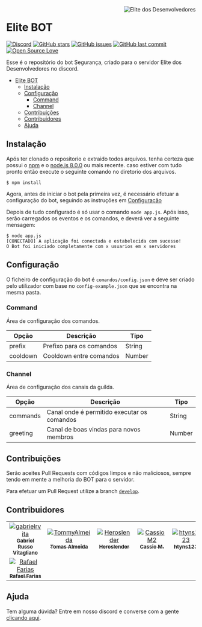 <img src="https://github.com/Elite-dos-Desenvolvedores.png?size=96" alt="Elite dos Desenvolvedores" title="Elite dos Desenvolvedores" align="right"/>

# Elite BOT

[![Discord](https://img.shields.io/discord/622160862605737990?label=Discord)][discord-invite-link]
[![GitHub stars](https://img.shields.io/github/stars/Elite-dos-Desenvolvedores/EliteBOT.svg)](https://github.com/Elite-dos-Desenvolvedores/EliteBOT/stargazers)
[![GitHub issues](https://img.shields.io/github/issues-raw/Elite-dos-Desenvolvedores/EliteBOT.svg?label=issues)](https://github.com/Elite-dos-Desenvolvedores/EliteBOT/issues)
[![GitHub last commit](https://img.shields.io/github/last-commit/Elite-dos-Desenvolvedores/EliteBOT.svg)](https://github.com/Elite-dos-Desenvolvedores/EliteBOT/commit)
[![Open Source Love](https://badges.frapsoft.com/os/v1/open-source.svg?v=103)](https://github.com/ellerbrock/open-source-badges/)

Esse é o repositório do bot Segurança, criado para o servidor Elite dos Desenvolvedores no discord.

- [Elite BOT](#elite-bot)
  - [Instalação](#instala%c3%a7%c3%a3o)
  - [Configuração](#configura%c3%a7%c3%a3o)
    - [Command](#command)
    - [Channel](#channel)
  - [Contribuições](#contribui%c3%a7%c3%b5es)
  - [Contribuidores](#contribuidores)
  - [Ajuda](#ajuda)

## Instalação
Após ter clonado o repositorio e extraido todos arquivos. tenha certeza que possui o [npm](https://www.npmjs.com/) e o [node.js 8.0.0](https://nodejs.org/en/) ou mais recente. caso estiver com tudo pronto então execute o seguinte comando no diretorio dos arquivos.

```$ npm install```

Agora, antes de iniciar o bot pela primeira vez, é necessário efetuar a configuração do bot, seguindo as instruções em [Configuração](#configura%c3%a7%c3%a3o)

Depois de tudo configurado é só usar o comando `node app.js`. Após isso, serão carregados os eventos e os comandos, e deverá ver a seguinte mensagem:

```shell
$ node app.js
[CONECTADO] A aplicação foi conectada e estabelecida com sucesso!
O Bot foi iniciado completamente com x usuarios em x servidores
```

## Configuração

O ficheiro de configuração do bot é `comandos/config.json` e deve ser criado pelo utilizador com base no `config-example.json` que se encontra na mesma pasta.

### Command

Área de configuração dos comandos.

| Opção        | Descrição                        | Tipo     |
| ------------ | -------------------------------- | -------- |
| prefix       | Prefixo para os comandos         | String   |
| cooldown     | Cooldown entre comandos          | Number   |

### Channel

Área de configuração dos canais da guilda.

| Opção        | Descrição                                   | Tipo     |
| ------------ | ------------------------------------------- | -------- |
| commands     | Canal onde é permitido executar os comandos | String   |
| greeting     | Canal de boas vindas para novos membros     | Number   |

## Contribuições

Serão aceites Pull Requests com códigos limpos e não maliciosos, sempre tendo em mente a melhoria do BOT para o servidor.

Para efetuar um Pull Request utilize a branch [`develop`](https://github.com/Elite-dos-Desenvolvedores/EliteBOT/tree/develop).

## Contribuidores

<table>
<tr>
<td align="center"><a href="https://github.com/gabrielrvita"><img src="https://github.com/gabrielrvita.png?size=100" alt="gabrielrvita" align="center"/><br/><sub><b>Gabriel Russo Vitagliano</b></sub></a></td>
<td align="center"><a href="https://github.com/TommyAlmeida"><img src="https://github.com/TommyAlmeida.png?size=100" alt="TommyAlmeida" align="center"/><br/><sub><b>Tomas Almeida</b></sub></a></td>
<td align="center"><a href="https://github.com/Heroslender"><img src="https://github.com/Heroslender.png?size=100" alt="Heroslender" align="center"/><br/><sub><b>Heroslender</b></sub></a></td>
<td align="center"><a href="https://github.com/CassioM2"><img src="https://github.com/CassioM2.png?size=100" alt="CassioM2" align="center"/><br/><sub><b>Cassio M.</b></sub></a></td>
<td align="center"><a href="https://github.com/htyns123"><img src="https://github.com/htyns123.png?size=100" alt="htyns123" align="center"/><br/><sub><b>htyns123</b></sub></a></td>
<td align="center"><a href="https://github.com/LuanCordista"><img src="https://github.com/LuanCordista.png?size=100" alt="LuanCordista" align="center"/><br/><sub><b>ImLuan_</b></sub></a></td>
</tr>
<tr>
<td align="center"><a href="https://github.com/RafaelFaar"><img src="https://github.com/RafaelFaar.png?size=100" alt="Rafael Farias" align="center"/><br/><sub><b>Rafael Farias</b></sub></a></td>
</tr>
</table>

## Ajuda

Tem alguma dúvida? Entre em nosso discord e converse com a gente [clicando aqui][discord-invite-link].

[discord-invite-link]: https://discord.gg/vZYC3Zn